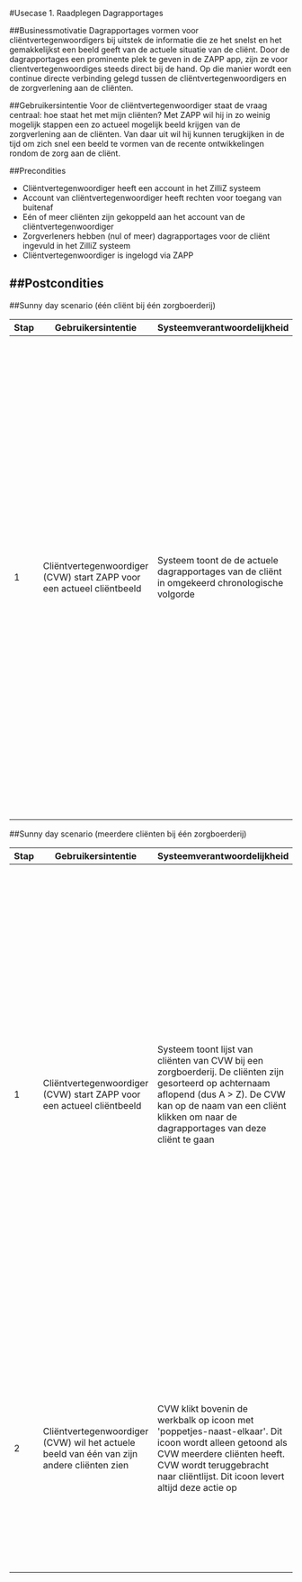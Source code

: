 #Usecase 1. Raadplegen Dagrapportages

##Businessmotivatie
Dagrapportages vormen voor cliëntvertegenwoordigers bij uitstek de informatie die ze het snelst en het gemakkelijkst een beeld geeft van de actuele situatie van de cliënt. Door de dagrapportages een prominente plek te geven in de ZAPP app, zijn ze voor clientvertegenwoordiges steeds direct bij de hand. Op die manier wordt een continue directe verbinding gelegd tussen de cliëntvertegenwoordigers en de zorgverlening aan de cliënten.

##Gebruikersintentie
Voor de cliëntvertegenwoordiger staat de vraag centraal: hoe staat het met mijn cliënten? Met ZAPP wil hij in zo weinig mogelijk stappen een zo actueel mogelijk beeld krijgen van de zorgverlening aan de cliënten. Van daar uit wil hij kunnen terugkijken in de tijd om zich snel een beeld te vormen van de recente ontwikkelingen rondom de zorg aan de cliënt.

##Precondities
- Cliëntvertegenwoordiger heeft een account in het ZilliZ systeem
- Account van cliëntvertegenwoordiger heeft rechten voor toegang van buitenaf
- Eén of meer cliënten zijn gekoppeld aan het account van de cliëntvertegenwoordiger
- Zorgverleners hebben (nul of meer) dagrapportages voor de cliënt ingevuld in het ZilliZ systeem
- Cliëntvertegenwoordiger is ingelogd via ZAPP

##Postcondities
- 

##Sunny day scenario (één cliënt bij één zorgboerderij)
<table><thead><tr>
<th>Stap</th><th>Gebruikersintentie</th><th>Systeemverantwoordelijkheid</th><th>Opmerkingen</th>
</tr></thead><tbody>

<tr><td>1</td><td>
  Cliëntvertegenwoordiger (CVW) start ZAPP voor een actueel cliëntbeeld
</td><td>
  Systeem toont de de actuele dagrapportages van de cliënt in omgekeerd chronologische volgorde
</td><td>
  <ul><li><b>Besluit:</b> alleen cliënten van één bepaalde zorgboerderij; ondersteuning voor cliënten van een vertegenwoordiger bij verschillende zorgboerderijen is een <em>afwijking</em>
  </li><li><b>Vraag:</b> hoe bepaal je als een CVW inlogt welke cliënten deze te zien krijgt van welke zorgboerderij als de CVW cliënten heeft bij meerdere zorgboerderijen?
  </li><li><b>Vraag:</b> tot hoe ver terug in de tijd worden de dagrapportages initieel opgehaald?
  </li><li><b>Vraag:</b> moet het sunny day scenario niet het aller simpelste scenario zijn, dus van een (CVW) met maar één cliënt?
  </li><li><b>Voorstel:</b> knoppenbalk bovenin bevat alleen icoon 'rapportage', icoon 'contact' en icoon 'informatie'
  </li></ul>
</td></tr>

<!--
<tr><td></td><td>
</td><td>
</td><td>
</td></tr>
-->

</tbody></table>

##Sunny day scenario (meerdere cliënten bij één zorgboerderij)
<table><thead><tr>
<th>Stap</th><th>Gebruikersintentie</th><th>Systeemverantwoordelijkheid</th><th>Opmerkingen</th>
</tr></thead><tbody>

<tr><td>1</td><td>
  Cliëntvertegenwoordiger (CVW) start ZAPP voor een actueel cliëntbeeld
</td><td>
  Systeem toont lijst van cliënten van CVW bij een zorgboerderij. De cliënten zijn gesorteerd op achternaam aflopend (dus A > Z). De CVW kan op de naam van een cliënt klikken om naar de dagrapportages van deze cliënt te gaan
</td><td>
  <ul><li><b>Besluit:</b> eerst getoonde cliënt is de laatst bekeken cliënt
  </li><li><b>Besluit:</b> alleen cliënten van één bepaalde zorgboerderij; ondersteuning voor cliënten van een vertegenwoordiger bij verschillende zorgboerderijen is een <em>afwijking</em>
  </li><li><b>Vraag:</b> tot hoe ver terug in de tijd worden de dagrapportages initieel opgehaald?
  </li><li><b>Voorstel:</b> knoppenbalk bovenin bevat icoon 'poppetjes-naast-elkaar', icoon 'rapportage', icoon 'contact' en icoon 'informatie'
  </li><li><b>Besluit:</b> icoon 'rapportage' is alleen aanklikbaar als cliënt gekozen is. CVW wordt dan weer teruggebracht naar eerste beschikbare dagrapportage van gekozen cliënt
  </li></ul>
</td></tr>

<tr><td>2</td><td>
  Cliëntvertegenwoordiger (CVW) wil het actuele beeld van één van zijn andere cliënten zien
</td><td>
  CVW klikt bovenin de werkbalk op icoon met 'poppetjes-naast-elkaar'. Dit icoon wordt alleen getoond als CVW meerdere cliënten heeft. CVW wordt teruggebracht naar cliëntlijst. Dit icoon levert altijd deze actie op
</td><td>
  <ul><li><b>Voorstel:</b> knoppenbalk bovenin bevat icoon 'poppetjes-naast-elkaar', icoon 'rapportage', icoon 'contact' en icoon 'informatie'
  </li><li><b>Besluit:</b> icoon 'rapportage' is alleen aanklikbaar als cliënt gekozen is. CVW wordt dan weer teruggebracht naar eerste beschikbare dagrapportage van gekozen cliënt.
  </li></ul>
</td></tr>

<!--
<tr><td></td><td>
</td><td>
</td><td>
  <ul><li><b></b>
  </li><li><b></b>
  </li></ul>
</td></tr>
-->

</tbody></table>
